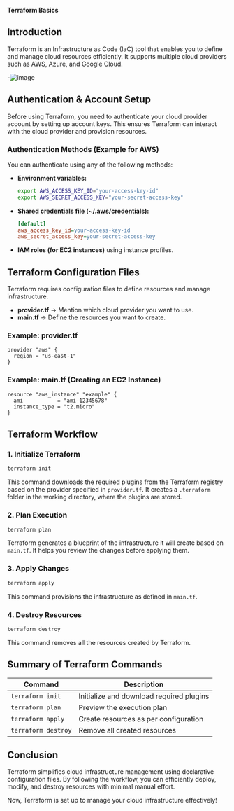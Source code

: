 **Terraform Basics**

## **Introduction**
Terraform is an Infrastructure as Code (IaC) tool that enables you to define and manage cloud resources efficiently. It supports multiple cloud providers such as AWS, Azure, and Google Cloud.

-![image](https://github.com/user-attachments/assets/d4bb4aaa-5c5e-404a-bf00-4c7db5caf06e)


## **Authentication & Account Setup**
Before using Terraform, you need to authenticate your cloud provider account by setting up account keys. This ensures Terraform can interact with the cloud provider and provision resources.

### **Authentication Methods (Example for AWS)**
You can authenticate using any of the following methods:
- **Environment variables:**
  ```bash
  export AWS_ACCESS_KEY_ID="your-access-key-id"
  export AWS_SECRET_ACCESS_KEY="your-secret-access-key"
  ```
- **Shared credentials file (~/.aws/credentials):**
  ```ini
  [default]
  aws_access_key_id=your-access-key-id
  aws_secret_access_key=your-secret-access-key
  ```
- **IAM roles (for EC2 instances)** using instance profiles.

## **Terraform Configuration Files**
Terraform requires configuration files to define resources and manage infrastructure.
- **provider.tf** → Mention which cloud provider you want to use.
- **main.tf** → Define the resources you want to create.

### **Example: provider.tf**
```hcl
provider "aws" {
  region = "us-east-1"
}
```

### **Example: main.tf (Creating an EC2 Instance)**
```hcl
resource "aws_instance" "example" {
  ami           = "ami-12345678"
  instance_type = "t2.micro"
}
```

## **Terraform Workflow**
### **1. Initialize Terraform**
```bash
terraform init
```
This command downloads the required plugins from the Terraform registry based on the provider specified in `provider.tf`. It creates a `.terraform` folder in the working directory, where the plugins are stored.

### **2. Plan Execution**
```bash
terraform plan
```
Terraform generates a blueprint of the infrastructure it will create based on `main.tf`. It helps you review the changes before applying them.

### **3. Apply Changes**
```bash
terraform apply
```
This command provisions the infrastructure as defined in `main.tf`.

### **4. Destroy Resources**
```bash
terraform destroy
```
This command removes all the resources created by Terraform.

## **Summary of Terraform Commands**
| Command            | Description |
|-------------------|-------------|
| `terraform init`  | Initialize and download required plugins |
| `terraform plan`  | Preview the execution plan |
| `terraform apply` | Create resources as per configuration |
| `terraform destroy` | Remove all created resources |

## **Conclusion**
Terraform simplifies cloud infrastructure management using declarative configuration files. By following the workflow, you can efficiently deploy, modify, and destroy resources with minimal manual effort.

Now, Terraform is set up to manage your cloud infrastructure effectively!

